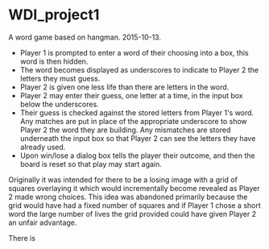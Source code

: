 # WDI_project1
A word game based on hangman. 2015-10-13.

* Player 1 is prompted to enter a word of their choosing into a box, this word is then hidden.
* The word becomes displayed as underscores to indicate to Player 2 the letters they must guess.
* Player 2 is given one less life than there are letters in the word.
* Player 2 may enter their guess, one letter at a time, in the input box below the underscores.
* Their guess is checked against the stored letters from Player 1's word.  Any matches are put in place of the appropriate underscore to show Player 2 the word they are building.  Any mismatches are stored underneath the input box so that Player 2 can see the letters they have already used.
* Upon win/lose a dialog box tells the player their outcome, and then the board is reset so that play may start again.

Originally it was intended for there to be a losing image with a grid of squares overlaying it which would incrementally become revealed as Player 2 made wrong choices.  This idea was abandoned primarily because the grid would have had a fixed number of squares and if Player 1 chose a short word the large number of lives the grid provided could have given Player 2 an unfair advantage.

There is 





